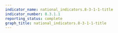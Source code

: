 ```yaml
---
indicator_name: national_indicators.8-3-1-1-title
indicator_number: 8.3.1.1
reporting_status: complete
graph_title: national_indicators.8-3-1-1-title
---
```

